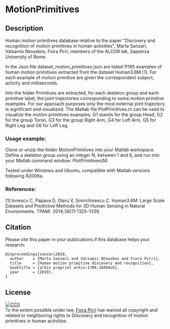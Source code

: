 # MotionPrimitives

## Description
Human motion primitives database relative to the paper "Discovery and recognition of motion primitives in human activities", Marta Sanzari, Valsamis Ntouskos, Fiora Pirri, members of the ALCOR lab, Sapienza University of Rome.

In the Json file dataset_motion_primitives.json are listed 11195 examples of human motion primitives extracted from the dataset Human3.6M [1].
For each example of motion primitive are given the correspondent subject, activity and milliseconds.

Into the folder Primitives are extracted, for each skeleton group and each primitive label, the joint trajectories corresponding to some motion primitive examples.
For our approach purposes only the most external joint trajectory is significant and visualized. 
The Matlab file PlotPrimitives.m can be used to visualize the motion primitives examples.
G1 stands for the group Head, G2 for the group Torso, G3 for the group Right Arm, G4 for Left Arm, G5 for Right Leg and G6 for Left Leg.

### Usage example:
Clone or unzip the folder MotionPrimitives into your Matlab workspace.
Define a skeleton group using an integer N, between 1 and 6, and run into your Matlab command window:
PlotPrimitives(N)

Tested under Windows and Ubuntu, compatible with Matlab versions following R2006a.

### References:
[1] Ionescu C, Papava D, Olaru V, Sminchisescu C. Human3.6M: Large Scale Datasets and
Predictive Methods for 3D Human Sensing in Natural Environments. TPAMI.
2014;36(7):1325–1339.

## Citation
Please cite this paper in your publications if this database  helps your research:

    @inproceedings{sanzari2019,
      author    = {Marta Sanzari and Valsamis Ntouskos and Fiora Pirri},
      title     = {Human motion primitive discovery and recognition},
      booktitle = {arXiv preprint arXiv:1709.10494v6},
      year      = {2019},
    }

## License
<p xmlns:dct="http://purl.org/dc/terms/">
   <a rel="license"
      href="http://creativecommons.org/publicdomain/zero/1.0/">
     <img src="http://i.creativecommons.org/p/zero/1.0/88x31.png" 
style="border-style: none;" alt="CC0" />
   </a>
   <br />
   To the extent possible under law,
   <a rel="dct:publisher"
      href="https://github.com/alcor-lab/MotionPrimitives">
     <span property="dct:title">Fiora Pirri</span></a>
   has waived all copyright and related or neighboring rights to
   <span property="dct:title">Discovery and recognition of motion 
primitives in human activities</span>.
